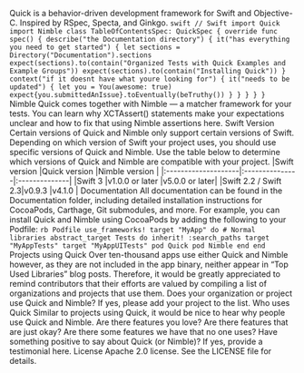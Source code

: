 Quick is a behavior-driven development framework for Swift and Objective-C. Inspired by RSpec, Specta, and Ginkgo. ```swift // Swift import Quick import Nimble class TableOfContentsSpec: QuickSpec { override func spec() { describe("the Documentation directory") { it("has everything you need to get started") { let sections = Directory("Documentation").sections expect(sections).to(contain("Organized Tests with Quick Examples and Example Groups")) expect(sections).to(contain("Installing Quick")) } context("if it doesnt have what youre looking for") { it("needs to be updated") { let you = You(awesome: true) expect{you.submittedAnIssue}.toEventually(beTruthy()) } } } } } ``` Nimble Quick comes together with Nimble — a matcher framework for your tests. You can learn why XCTAssert() statements make your expectations unclear and how to fix that using Nimble assertions here. Swift Version Certain versions of Quick and Nimble only support certain versions of Swift. Depending on which version of Swift your project uses, you should use specific versions of Quick and Nimble. Use the table below to determine which versions of Quick and Nimble are compatible with your project. |Swift version |Quick version |Nimble version | |:--------------------|:---------------|:--------------| |Swift 3 |v1.0.0 or later |v5.0.0 or later| |Swift 2.2 / Swift 2.3|v0.9.3 |v4.1.0 | Documentation All documentation can be found in the Documentation folder, including detailed installation instructions for CocoaPods, Carthage, Git submodules, and more. For example, you can install Quick and Nimble using CocoaPods by adding the following to your Podfile: ```rb Podfile use_frameworks! target "MyApp" do # Normal libraries abstract_target Tests do inherit! :search_paths target "MyAppTests" target "MyAppUITests" pod Quick pod Nimble end end ``` Projects using Quick Over ten-thousand apps use either Quick and Nimble however, as they are not included in the app binary, neither appear in “Top Used Libraries” blog posts. Therefore, it would be greatly appreciated to remind contributors that their efforts are valued by compiling a list of organizations and projects that use them. Does your organization or project use Quick and Nimble? If yes, please add your project to the list. Who uses Quick Similar to projects using Quick, it would be nice to hear why people use Quick and Nimble. Are there features you love? Are there features that are just okay? Are there some features we have that no one uses? Have something positive to say about Quick (or Nimble)? If yes, provide a testimonial here. License Apache 2.0 license. See the LICENSE file for details.